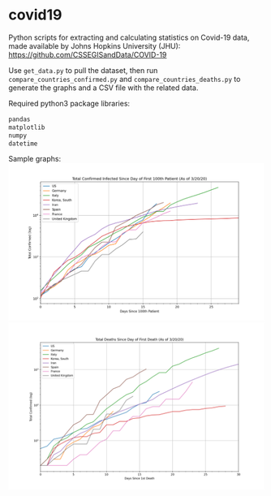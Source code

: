 # covid19
Python scripts for extracting and calculating statistics on Covid-19 data, made available by Johns Hopkins University (JHU):
https://github.com/CSSEGISandData/COVID-19


Use `get_data.py` to pull the dataset, then run `compare_countries_confirmed.py` and `compare_countries_deaths.py` to generate the graphs and a CSV file with the related data. 

Required python3 package libraries:
```
pandas
matplotlib
numpy
datetime
```
Sample graphs:
![confirmed](/corona_confirmed.png)
![deaths](/corona_deaths.png)
